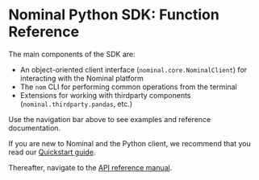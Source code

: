 # Nominal Python SDK: Function Reference

The main components of the SDK are:

- An object-oriented client interface (`nominal.core.NominalClient`)
  for interacting with the Nominal platform
- The `nom` CLI for performing common operations from the terminal
- Extensions for working with thirdparty components (`nominal.thirdparty.pandas`, etc.)

Use the navigation bar above to see examples and reference documentation.

If you are new to Nominal and the Python client, we recommend that you read our [Quickstart guide](https://docs.nominal.io/python/quickstart).

Thereafter, navigate to the [API reference manual](./reference/toplevel.md).
